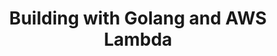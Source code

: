 ---
title: "Building with Golang and AWS Lambda"
description: "Series of tutorials on using Golang with AWS Lambda"
navigationBars: bottom
posts:
  - 01-golang-apis-on-aws-lambda
--- 
